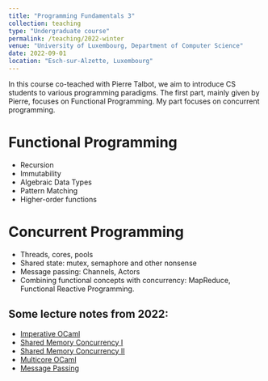 ```yaml
---
title: "Programming Fundamentals 3"
collection: teaching
type: "Undergraduate course"
permalink: /teaching/2022-winter
venue: "University of Luxembourg, Department of Computer Science"
date: 2022-09-01
location: "Esch-sur-Alzette, Luxembourg"
---
```


In this course co-teached with Pierre Talbot, we aim to introduce CS students to various programming paradigms. The first part, mainly given by Pierre, focuses on Functional Programming. My part focuses on concurrent programming.

Functional Programming
======
* Recursion
* Immutability
* Algebraic Data Types
* Pattern Matching
* Higher-order functions

Concurrent Programming
======
* Threads, cores, pools
* Shared state: mutex, semaphore and other nonsense
* Message passing: Channels, Actors
* Combining functional concepts with concurrency: MapReduce, Functional Reactive Programming.

Some lecture notes from 2022:
---
* [Imperative OCaml](https://ffelten.github.io/files/PF3/imperative_ocaml.pdf)
* [Shared Memory Concurrency I](https://ffelten.github.io/files/PF3/shared_memory_I.pdf)
* [Shared Memory Concurrency II](https://ffelten.github.io/files/PF3/shared_memory_II.pdf)
* [Multicore OCaml](https://ffelten.github.io/files/PF3/Multicore_OCaml.pdf)
* [Message Passing](https://ffelten.github.io/files/PF3/message_passing.pdf)

